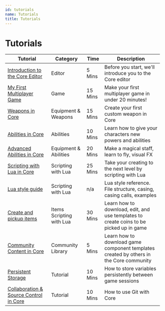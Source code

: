 ```yaml
---
id: tutorials
name: Tutorials
title: Tutorials
---
```


# Tutorials

| Tutorial                                                   | Category                 | Time    | Description                                                                            |
| -----------------------------------------------------------| ------------------------ | ------- | -------------------------------------------------------------------------------------- |
| [Introduction to the Core Editor](editor_intro.md)         | Editor                   | 5 Mins  | Before you start, we'll introduce you to the Core editor                               |
| [My First Multiplayer Game](my_first_multiplayer_game/)    | Game                     | 15 Mins | Make your first multiplayer game in under 20 minutes!                                  |
| [Weapons in Core](weapons.md)                              | Equipment & Weapons      | 15 Mins | Create your first custom weapon in Core                                                |
| [Abilities in Core](abilities.md)                          | Abilities                | 10 Mins | Learn how to give your characters new powers and abilities                             |
| [Advanced Abilities in Core](abilities_advanced.md)        | Equipment & Abilities    | 20 Mins | Make a magical staff, learn to fly, visual FX                                          |
| [Scripting with Lua in Core](lua_basics_lightbulb.md)      | Scripting with Lua       | 25 Mins | Take your creating to the next level by scripting with Lua                             |
| [Lua style guide](lua_style_guide.md)                      | Scripting with Lua       | n/a     | Lua style reference. File structure, casing, casing calls, examples                    |
| [Create and pickup items](lua_basics_manticoin.md)         | Items Scripting with Lua | 30 Mins | Learn how to download, edit, and use templates to create coins to be picked up in game |
| [Community Content in Core](community_content.md)          | Community Library        | 5 Mins  | Learn how to download game component templates created by others in the Core community |
| [Persistent Storage](persistent_storage.md)                | Tutorial                 | 10 Mins | How to store variables persistently between game sessions                              |
| [Collaboration & Source Control in Core](collaboration.md) | Tutorial                 | 10 Mins | How to use Git with Core                                                               |
